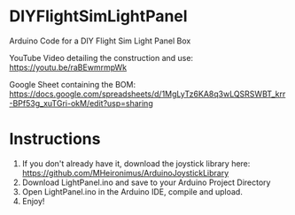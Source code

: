 # DIYFlightSimLightPanel
Arduino Code for a DIY Flight Sim Light Panel Box

YouTube Video detailing the construction and use: https://youtu.be/raBEwmrmpWk

Google Sheet containing the BOM: https://docs.google.com/spreadsheets/d/1MgLyTz6KA8q3wLQSRSWBT_krr-BPf53g_xuTGri-okM/edit?usp=sharing

# Instructions

1) If you don't already have it, download the joystick library here: https://github.com/MHeironimus/ArduinoJoystickLibrary
2) Download LightPanel.ino and save to your Arduino Project Directory
3) Open LightPanel.ino in the Arduino IDE, compile and upload.
4) Enjoy!
